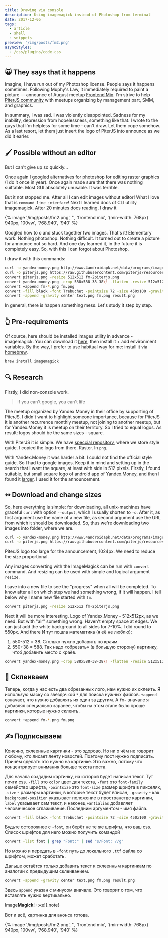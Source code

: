 ```yaml
---
title: Drawing via console
description: Using imagemagick instead of Photoshop from terminal
date: 2017-12-05
tags:
  - article
  - shell
  - snippets
preview: '/img/posts/fm2.png'
asyncStyles:
  - /css/plugins/code.css
---
```

## 🙀 They says that it happens

Imagine, I have run out of my Photoshop license. People says it happens sometimes. Following Muphy's Law, it immediately required to paint a picture — announce of August meetup [Frontend Mix](https://meetabit.com/events/piterjs-16). I'm strive to help [PiterJS community](http://piterjs.org) with meetups organizing by management part, SMM, and graphics.

In summary, I was sad. I was violently disappointed. Sadness for my inability, depression from hopelessness, something like that. I wrote to the guys that I'm helpless for some time - can't draw. Let them cope somehow. As a last resort, let them just insert the logo of PiterJS into announce as we did it earler.

## 🖌 Possible without an editor

But I can't give up so quickly...

Once again I googled alternatives for photoshop for editing raster graphics (I do it once in year). Once again made sure that there was nothing suittable. Most GUI absolutely unusable. It was terrible.

But it not stopped me. After all I can edit images without editor! What I love that is `command line interface`! Next I learned docs of CLI utility [imagemagick](www.imagemagick.org). After 20 minutes docs reading, I draw it

{% image '/img/posts/fm2.png', '', 'frontend mix', '(min-width: 768px) 940px, 100vw', '768,940', '940' %}

Googled how to o and stuck together two images. That's it! Elementary work. Nothing photoshop. Nothing difficult. It turned out to create a picture for announce not so hard. And one day learned it, in the future it is completely easy. So, with this I can forgot about Photoshop.

I draw it with this commands:

```bash
curl -o yandex-money.png http://www.4androidapk.net/data/programs/images/yandex-money-online-payments_1086.png
curl -o piterjs.png https://raw.githubusercontent.com/piterjs/resources/master/logo/PiterJS.png
convert piterjs.png -resize 512x512 fm-2piterjs.png
convert yandex-money.png -crop 588x588-38-38\! -flatten -resize 512x512 fm-1yandex-money.png
convert +append fm-*.png fm.png
convert -fill black -font Trebuchet -pointsize 72 -size 450x100 -gravity center label:Frontend\ Mix +antialias text.png
convert -append -gravity center text.png fm.png result.png
```

In general, there is happen something mess. Let's study it step by step.

## 👆 Pre-requirements

Of cource, here should be installed images utility in advance - imagemagick.
You can download it [here](http://www.imagemagick.org/script/download.php), then install it + add environment variables. By the way, I prefer to use habitual way for me: install it via [homebrew](https://brew.sh/index_ru.html).

``` bash
brew install imagemagick
```

## 🔍 Research

Firstly, I did non-console work.

> If you can't google, you can't life

The meetup organized by Yandex.Money in their office by supporting of PiterJS.
I didn't want to highlight someone importance, because for PiterJS it is another recurrence monthly meetup, not joining to another meetup, but for Yandex.Money it is meetup on their territory. So I tried to equal logos. As result: logos should be the same sizes - square.

With PiterJS it is simple. We have [speccial repository](https://github.com/piterjs/resources), where we store style guide. I copied the logo from there. Raster. In `png`.

With Yandex.Money it was harder a bit. I could not find the official style guide. So I had to google images. Keep it in mind and setting up in the search that I want the square, at least with side in 512 pixels. Firstly, I found suitable, but small square logo of android app of Yandex.Money, and then I found it [larger](http://www.4androidapk.net/data/programs/images/yandex-money-online-payments_1086.png). I used it for the announcement.

## ↭ Download and change sizes

So, here everything is simple: for downloading, all unix-machines have graceful `curl` with option `--output`, which I usually shorten to `-o`. After it, as first argument use the name of a new file, as second argument use the URL from which it should be downloaded. So, thus we're downloading two images into folder, where we are.

``` bash
curl -o yandex-money.png http://www.4androidapk.net/data/programs/images/yandex-money-online-payments_1086.png
curl -o piterjs.png https://raw.githubusercontent.com/piterjs/resources/master/logo/PiterJS.png
```

PiterJS logo too large for the announcement, 1024px. We need to reduce the size proportional.

Any images converting with the ImageMagick can be run with `convert` command. And resizing can be used with simple and logical argument `resize`.

I save into a new file to see the "progress" when all will be completed. To know after all on which step we had something wrong, if it will happen. I tell below why I name new file started with `fm`.

```bash
convert piterjs.png -resize 512x512 fm-2piterjs.png
```

Next it will be more interesting. Logo of Yandex.Money - 512x512px, as we need.
But with "air" something wrong. Haven't empty space at edges. We can just add the white background to all sides for 7-10%. I did round to 550px. And there И тут пошла математика (я её не люблю):

1. 550-512 = 38. Столько нужно добавить по краям.
2. 550+38 = 588. Так надо «обрезать» (в большую сторону) картинку, чтоб добавить место с краёв.

```bash
convert yandex-money.png -crop 588x588-38-38\! -flatten -resize 512x512 fm-1yandex-money.png
```

## 🙏 Склеиваем

Теперь, когда у нас есть два обрезанных лого, нам нужно их склеить. Я использую маску со звёздочкой `*` для поиска нужных файлов. `+append` означает, что нужно добавлять их один за другим. А `fm-` вначале я добавлял специально заранее, чтобы на этом этапе было проще картинки, которые нужно склеить.

```bash
convert +append fm-*.png fm.png
```

## ✍️ Подписываем

Конечно, склеенные картинки - это здорово. Но ни о чём не говорит любому, кто лисает ленту новостей. Поэтому пост нужно подписать. Причём сделать это нужно на картинке. Это важно, потому что концентрирует внимания больше текста поста.

Для начала создадим картинку, на которой будет написан текст. Тут почти css. `-fill` это `color` цвет для текста, `-font` это `font-family` семейство шрифта, `-pointsize` это `font-size` размер шрифта в пикселях, `-size` - размеры картинки, в которые текст будет вписан, `-gravity` - как `background-position` указывает положение в пространстве картинки, `label` указывает сам текст, и наконец `+antialias` добавляет человеческое сглаживание. Последним аргументом - имя файла.

```bash
convert -fill black -font Trebuchet -pointsize 72 -size 450x100 -gravity center label:Frontend\ Mix +antialias text.png
```

Будьте осторожнее с `-font`, он берёт не те же шрифты, что ваш css. Список шрифтов для него можно получить командой

```bash
convert -list font | grep "Font:" | sed "s/Font: //g"
```

Но можно и передать в `-font` путь до локального `.ttf` файла со шрифтом, может сработать.

Дальше остаётся только добавить текст к склеенным картинкам по аналогии с предыдущим склеиванием.

```bash
convert -append -gravity center text.png fm.png result.png
```

Здесь `append` указан с минусом вначале. Это говорит о том, что вставлять нужно вертикально.

Image**Magick**✨ же!{.note}

Вот и всё, картинка для анонса готова.

{% image '/img/posts/fm2.png', '', 'frontend mix', '(min-width: 768px) 940px, 100vw', '768,940', '940' %}
